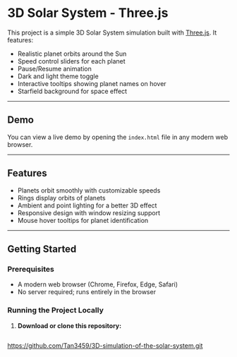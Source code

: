 # 3D Solar System - Three.js

This project is a simple 3D Solar System simulation built with [Three.js](https://threejs.org/). It features:

- Realistic planet orbits around the Sun
- Speed control sliders for each planet
- Pause/Resume animation
- Dark and light theme toggle
- Interactive tooltips showing planet names on hover
- Starfield background for space effect

---

## Demo

You can view a live demo by opening the `index.html` file in any modern web browser.

---

## Features

- Planets orbit smoothly with customizable speeds
- Rings display orbits of planets
- Ambient and point lighting for a better 3D effect
- Responsive design with window resizing support
- Mouse hover tooltips for planet identification

---

## Getting Started

### Prerequisites

- A modern web browser (Chrome, Firefox, Edge, Safari)
- No server required; runs entirely in the browser

### Running the Project Locally

1. **Download or clone this repository:**

   ```bash
  https://github.com/Tan3459/3D-simulation-of-the-solar-system.git
